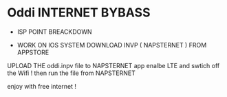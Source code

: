 # Oddi INTERNET BYBASS
* ISP POINT BREACKDOWN


- WORK ON IOS SYSTEM 
DOWNLOAD INVP ( NAPSTERNET ) FROM APPSTORE

UPLOAD THE oddi.inpv file to NAPSTERNET app
enalbe LTE and swtich off the Wifi !
then run the file from NAPSTERNET

enjoy with free internet !
